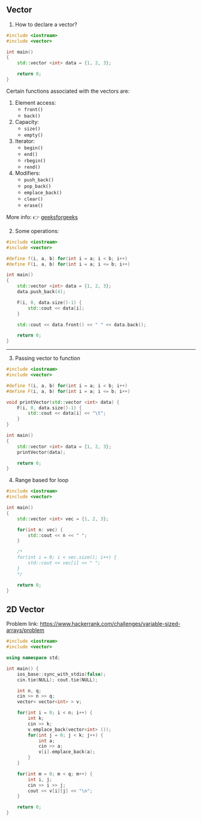 ## Vector

1. How to declare a vector?

```c++
#include <iostream>
#include <vector>

int main()
{
    std::vector <int> data = {1, 2, 3};

    return 0;
}
```

Certain functions associated with the vectors are:

1. Element access:
   - `front()`
   - `back()`
2. Capacity:
   - `size()`
   - `empty()`
3. Iterator:
   - `begin()`
   - `end()`
   - `rbegin()`
   - `rend()`
4. Modifiers:
   - `push_back()`
   - `pop_back()`
   - `emplace_back()`
   - `clear()`
   - `erase()`

More info: 👉 [geeksforgeeks](https://www.geeksforgeeks.org/vector-in-cpp-stl/)

2. Some operations:

```c++
#include <iostream>
#include <vector>

#define f(i, a, b) for(int i = a; i < b; i++)
#define F(i, a, b) for(int i = a; i <= b; i++)

int main()
{
    std::vector <int> data = {1, 2, 3};
    data.push_back(4);

    F(i, 0, data.size()-1) {
        std::cout << data[i];
    }

    std::cout << data.front() << " " << data.back();

    return 0;
}
```

---

3. Passing vector to function

```c++
#include <iostream>
#include <vector>

#define f(i, a, b) for(int i = a; i < b; i++)
#define F(i, a, b) for(int i = a; i <= b; i++)

void printVector(std::vector <int> data) {
    F(i, 0, data.size()-1) {
        std::cout << data[i] << "\t";
    }
}

int main()
{
    std::vector <int> data = {1, 2, 3};
    printVector(data);

    return 0;
}
```

4. Range based for loop

```c++
#include <iostream>
#include <vector>

int main()
{
    std::vector <int> vec = {1, 2, 3};

    for(int n: vec) {
        std::cout << n << " ";
    }

    /*
    for(int i = 0; i < vec.size(); i++) {
        std::cout << vec[i] << " ";
    }
    */

    return 0;
}

```

## 2D Vector

Problem link: https://www.hackerrank.com/challenges/variable-sized-arrays/problem

```c++
#include <iostream>
#include <vector>

using namespace std;

int main() {
    ios_base::sync_with_stdio(false);
    cin.tie(NULL); cout.tie(NULL);

    int n, q;
    cin >> n >> q;
    vector< vector<int> > v;

    for(int i = 0; i < n; i++) {
        int k;
        cin >> k;
        v.emplace_back(vector<int> ());
        for(int j = 0; j < k; j++) {
            int a;
            cin >> a;
            v[i].emplace_back(a);
        }
    }

    for(int m = 0; m < q; m++) {
        int i, j;
        cin >> i >> j;
        cout << v[i][j] << "\n";
    }

    return 0;
}
```
